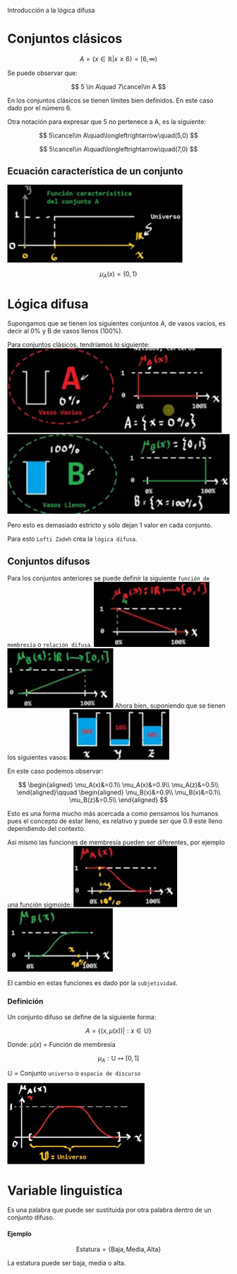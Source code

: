 Introducción a la lógica difusa

# Conjuntos clásicos

$$
A = \{x \in \mathbb{R} | x\geq 6\} = [6, \infty)
$$

Se puede observar que:

$$
5 \in A\quad 7\cancel\in A
$$


En los conjuntos clásicos se tienen límites bien definidos. En este caso dado por el número 6.

Otra notación para expresar que 5 no pertenece a A, es la siguiente:

$$
5\cancel\in A\quad\longleftrightarrow\quad(5,0)
$$

$$
5\cancel\in A\quad\longleftrightarrow\quad(7,0)
$$


## Ecuación característica de un conjunto
![a1f0daebf7093f471f4bb84ff18d8a09.png](../../img/67ac326e5851476cb9aee0f5947d160a.png)

$$
\mu_A(x) = \{0,1\}
$$


# Lógica difusa
Supongamos que se tienen los siguientes conjuntos A, de vasos vacíos, es decir al 0% y B de vasos llenos (100%).

Para conjuntos clásicos, tendríamos lo siguiente:
![dd5342ca39b84426d2bb309bd2287f33.png](../../img/b6a39ce8ffa7490c97ed6de7fde364a8.png)![9e744191d2b590cfb349ca7bbbb147e9.png](../../img/311833bfd89d44dd9b1893c7928abdf5.png)

Pero esto es demasiado estricto y sólo dejan 1 valor en cada conjunto.

Para esto `Lofti Zadeh` crea la `lógica difusa`.

## Conjuntos difusos
Para los conjuntos anteriores se puede definir la siguiente `función de membresía` o `relación difusa`.
![5746fa23ea32cd4578cef8f3262565dc.png](../../img/4d62c89cac0b499cb8751b211c653132.png) ![7dead08747a818a85daf127b627f0424.png](../../img/92bc35dbfee84a5c801c22720a99a92c.png)
Ahora bien, suponiendo que se tienen los siguientes vasos:
![da46730ed96da5f69cc95d5752a69d5a.png](../../img/fb48bfd773484210b2625107b12e1d6d.png)

En este caso podemos observar:

$$
\begin{aligned}
\mu_A(x)&=0.1\\
\mu_A(x)&=0.9\\
\mu_A(z)&=0.5\\
\end{aligned}\qquad
\begin{aligned}
\mu_B(x)&=0.9\\
\mu_B(x)&=0.1\\
\mu_B(z)&=0.5\\
\end{aligned}
$$


Esto es una forma mucho más acercada a como pensamos los humanos pues el concepto de estar lleno, es relativo y puede ser que 0.9 este lleno dependiendo del contexto.

Así mismo las funciones de membresía pueden ser diferentes, por ejemplo una función sigmoide:
![54720e5c3cf723ccfb5e8a279ec8e80c.png](../../img/0e69bca2e34c41b7a1d768eb8b4c636c.png) ![025fb80a1c264691c1cf6c97c828eb97.png](../../img/14a2b7856e264dd091fe143630a1923f.png)

El cambio en estas funciones es dado por la `subjetividad`.

### Definición
Un conjunto difuso se define de la siguiente forma:

$$
A = \{(x,\mu(x))|: x \in \mathbb{U}\}
$$

Donde:
$\mu(x)$ = Función de membresía

$$
\mu_A: \mathbb{U} \mapsto[0,1]
$$

$\mathbb{U}$ = Conjunto `universo` o `espacio de discurso` 

![7a6ecf140c7d35ce7b9cac40c2781b96.png](../../img/0d62121767d44609ad6162810371e216.png)

# Variable linguistíca
Es una palabra que puede ser sustituida por otra palabra dentro de un conjunto difuso.

#### Ejemplo

$$
\text{Estatura} = \{\text{Baja},\text{Media},\text{Alta}\}
$$


La estatura puede ser baja, media o alta.